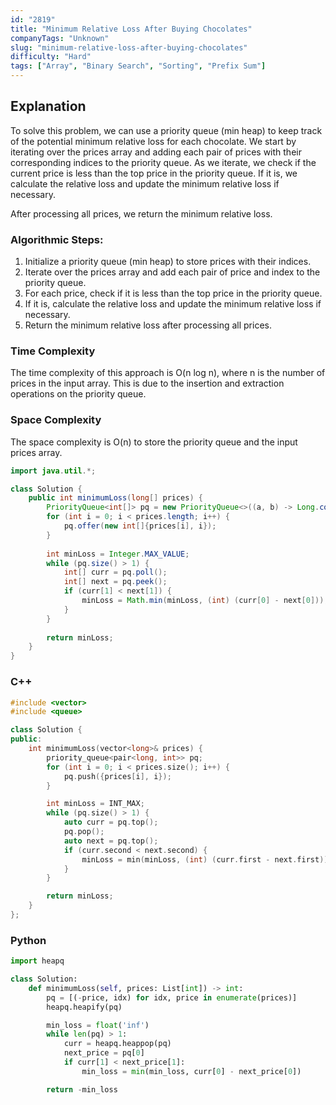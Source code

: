 ```yaml
---
id: "2819"
title: "Minimum Relative Loss After Buying Chocolates"
companyTags: "Unknown"
slug: "minimum-relative-loss-after-buying-chocolates"
difficulty: "Hard"
tags: ["Array", "Binary Search", "Sorting", "Prefix Sum"]
---
```


## Explanation

To solve this problem, we can use a priority queue (min heap) to keep track of the potential minimum relative loss for each chocolate. We start by iterating over the prices array and adding each pair of prices with their corresponding indices to the priority queue. As we iterate, we check if the current price is less than the top price in the priority queue. If it is, we calculate the relative loss and update the minimum relative loss if necessary.

After processing all prices, we return the minimum relative loss.

### Algorithmic Steps:
1. Initialize a priority queue (min heap) to store prices with their indices.
2. Iterate over the prices array and add each pair of price and index to the priority queue.
3. For each price, check if it is less than the top price in the priority queue.
4. If it is, calculate the relative loss and update the minimum relative loss if necessary.
5. Return the minimum relative loss after processing all prices.

### Time Complexity
The time complexity of this approach is O(n log n), where n is the number of prices in the input array. This is due to the insertion and extraction operations on the priority queue.

### Space Complexity
The space complexity is O(n) to store the priority queue and the input prices array.
```java
import java.util.*;

class Solution {
    public int minimumLoss(long[] prices) {
        PriorityQueue<int[]> pq = new PriorityQueue<>((a, b) -> Long.compare(b[0], a[0]));
        for (int i = 0; i < prices.length; i++) {
            pq.offer(new int[]{prices[i], i});
        }
        
        int minLoss = Integer.MAX_VALUE;
        while (pq.size() > 1) {
            int[] curr = pq.poll();
            int[] next = pq.peek();
            if (curr[1] < next[1]) {
                minLoss = Math.min(minLoss, (int) (curr[0] - next[0]));
            }
        }
        
        return minLoss;
    }
}
```

### C++
```cpp
#include <vector>
#include <queue>

class Solution {
public:
    int minimumLoss(vector<long>& prices) {
        priority_queue<pair<long, int>> pq;
        for (int i = 0; i < prices.size(); i++) {
            pq.push({prices[i], i});
        }

        int minLoss = INT_MAX;
        while (pq.size() > 1) {
            auto curr = pq.top();
            pq.pop();
            auto next = pq.top();
            if (curr.second < next.second) {
                minLoss = min(minLoss, (int) (curr.first - next.first));
            }
        }

        return minLoss;
    }
};
```

### Python
```python
import heapq

class Solution:
    def minimumLoss(self, prices: List[int]) -> int:
        pq = [(-price, idx) for idx, price in enumerate(prices)]
        heapq.heapify(pq)

        min_loss = float('inf')
        while len(pq) > 1:
            curr = heapq.heappop(pq)
            next_price = pq[0]
            if curr[1] < next_price[1]:
                min_loss = min(min_loss, curr[0] - next_price[0])

        return -min_loss
```